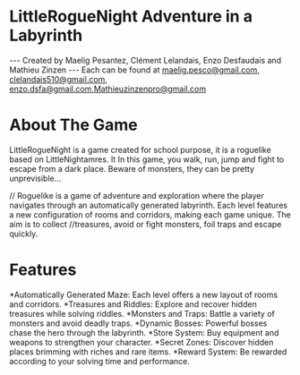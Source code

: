 # LittleRogueNight Adventure in a Labyrinth
--- Created by Maelig Pesantez, Clément Lelandais, Enzo Desfaudais and Mathieu Zinzen ---
Each can be found at maelig.pesco@gmail.com, clelandais510@gmail.com, enzo.dsfa@gmail.com,Mathieuzinzenpro@gmail.com

# About The Game
LittleRogueNight is a game created for school purpose, it is a roguelike based on LittleNightamres.
It
In this game, you walk, run, jump and fight to escape from a dark place. Beware of monsters, they can be pretty unprevisible...

// Roguelike is a game of adventure and exploration where the player navigates through an automatically generated labyrinth. Each level features a new configuration of rooms and corridors, making each game unique. The aim is to collect //treasures, avoid or fight monsters, foil traps and escape quickly.

# Features

*Automatically Generated Maze: Each level offers a new layout of rooms and corridors.
*Treasures and Riddles: Explore and recover hidden treasures while solving riddles.
*Monsters and Traps: Battle a variety of monsters and avoid deadly traps.
*Dynamic Bosses: Powerful bosses chase the hero through the labyrinth.
*Store System: Buy equipment and weapons to strengthen your character.
*Secret Zones: Discover hidden places brimming with riches and rare items.
*Reward System: Be rewarded according to your solving time and performance.

